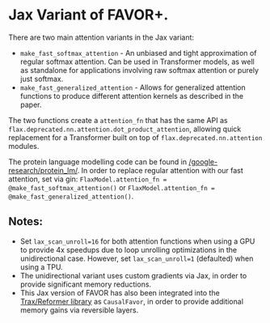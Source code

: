 # Jax Variant of FAVOR+.

There are two main attention variants in the Jax variant:

* `make_fast_softmax_attention` - An unbiased and tight approximation of regular softmax attention. Can be used in Transformer models, as well as standalone for applications involving raw softmax attention or purely just softmax.
* `make_fast_generalized_attention` - Allows for generalized attention functions to produce different attention kernels as described in the paper.

The two functions create a `attention_fn` that has the same API as `flax.deprecated.nn.attention.dot_product_attention`, allowing quick replacement for a Transformer built on top of `flax.deprecated.nn.attention` modules.

The protein language modelling code can be found in [/google-research/protein_lm/](https://github.com/google-research/google-research/tree/master/protein_lm). In order to replace regular attention with our fast attention, set via gin: `FlaxModel.attention_fn = @make_fast_softmax_attention()` or `FlaxModel.attention_fn = @make_fast_generalized_attention()`.

## Notes:

* Set `lax_scan_unroll=16` for both attention functions when using a GPU to provide 4x speedups due to loop unrolling optimizations in the unidirectional case. However, set `lax_scan_unroll=1` (defaulted) when using a TPU.
* The unidirectional variant uses custom gradients via Jax, in order to provide significant memory reductions.
* This Jax version of FAVOR has also been integrated into the [Trax/Reformer library](https://github.com/google/trax/blob/master/trax/layers/research/sparsity.py) as `CausalFavor`, in order to provide additional memory gains via reversible layers.


